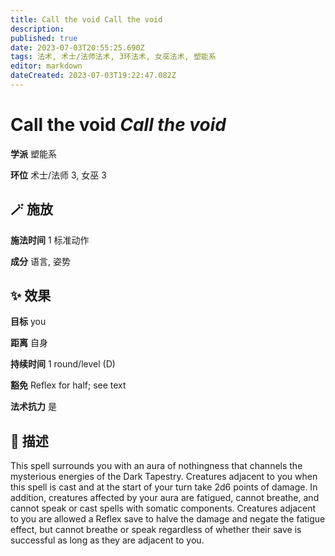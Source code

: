 ```yaml
---
title: Call the void Call the void
description: 
published: true
date: 2023-07-03T20:55:25.690Z
tags: 法术, 术士/法师法术, 3环法术, 女巫法术, 塑能系
editor: markdown
dateCreated: 2023-07-03T19:22:47.082Z
---
```


# **Call the void** *Call the void*

**学派** 塑能系 

**环位** 术士/法师 3, 女巫 3

## 🪄 施放

**施法时间** 1 标准动作

**成分** 语言, 姿势

## ✨ 效果 

**目标** you 

**距离** 自身  

**持续时间** 1 round/level (D) 

**豁免** Reflex for half; see text

**法术抗力** 是

## 📖 描述

This spell surrounds you with an aura of nothingness that channels the mysterious energies of the Dark Tapestry. Creatures adjacent to you when this spell is cast and at the start of your turn take 2d6 points of damage. In addition, creatures affected by your aura are fatigued, cannot breathe, and cannot speak or cast spells with somatic components. Creatures adjacent to you are allowed a Reflex save to halve the damage and negate the fatigue effect, but cannot breathe or speak regardless of whether their save is successful as long as they are adjacent to you.
    